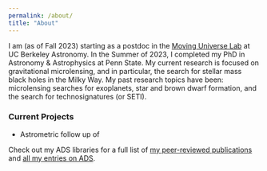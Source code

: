 ```yaml
---
permalink: /about/
title: "About"
---
```


I am (as of Fall 2023) starting as a postdoc in the <a href="https://jluastro.atlassian.net/wiki/spaces/MULab/overview">Moving Universe Lab</a> at UC Berkeley Astronomy. In the Summer of 2023, I completed my PhD in Astronomy & Astrophysics at Penn State. My current research is focused on gravitational microlensing, and in particular, the search for stellar mass black holes in the Milky Way. My past research topics have been: microlensing searches for exoplanets, star and brown dwarf formation, and the search for technosignatures (or SETI).

### Current Projects
- Astrometric follow up of 

Check out my ADS libraries for a full list of <a href="https://ui.adsabs.harvard.edu/search/q=docs(library%2FiXV79HlVSCCu2YLdcklvTA)&sort=date%20desc%2C%20bibcode%20desc&p_=0">my peer-reviewed publications</a> and <a href="https://ui.adsabs.harvard.edu/search/q=docs(library%2FAdGbiRQtQ0qpHcVNRJxWcg)&sort=date%20desc%2C%20bibcode%20desc&p_=0">all my entries on ADS</a>.
